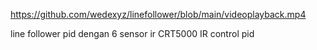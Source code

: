 https://github.com/wedexyz/linefollower/blob/main/videoplayback.mp4
<p>line follower pid dengan 6 sensor ir CRT5000 IR control pid</p>
